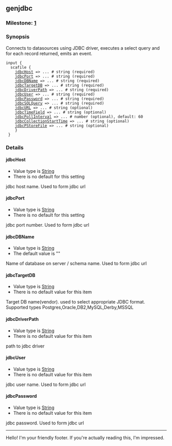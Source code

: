 <html>
<head>
<meta charset="UTF-8">
<title>Input genjdbc</title>
<link rel="stylesheet" href="http://logstash.net/style.css">
</head>
<body>
<div class="container">

<div id="content_right">
<!--main content goes here, yo!-->

<h2>genjdbc</h2>
<h3>Milestone: <a href="http://logstash.net/docs/1.4.2/plugin-milestones">1</a></h3>
<h3> Synopsis </h3>
Connects to datasources using JDBC driver, executes a select query and for each record returned, emits an event.  
<p>
<pre><code>input {
  scafile {
    <a href="#jdbcHost">jdbcHost</a> => ... # string (required)
    <a href="#jdbcPort">jdbcPort</a> => ... # string (required)
    <a href="#jdbcDBName">jdbcDBName</a> => ... # string (required)
    <a href="#jdbcTargetDB">jdbcTargetDB</a> => ... # string (required)
    <a href="#jdbcDriverPath">jdbcDriverPath</a> => ... # string (required)
    <a href="#jdbcUser">jdbcUser</a> => ... # string (required)
    <a href="#jdbcPassword">jdbcPassword</a> => ... # string (required)
    <a href="#jdbcSQLQuery">jdbcSQLQuery</a> => ... # string (required)
    <a href="#jdbcURL">jdbcURL</a> => ... # string (optional)
    <a href="#jdbcTimeField">jdbcTimeField</a> => ... # string (optional)
    <a href="#jdbcPollInterval">jdbcPollInterval</a> => ... # number (optional), default: 60
    <a href="#jdbcCollectionStartTime">jdbcCollectionStartTime</a> => ... # string (optional)
    <a href="#jdbcPStoreFile">jdbcPStoreFile</a> => ... # string (optional)
    }
 }
</code></pre>
<h3> Details </h3>
<p>
</code>
</p>
</p>
<h4>
<a name="jdbcHost">jdbcHost</a>
</h4>
<ul>
<li> Value type is <a href="http://logstash.net/docs/1.4.2/configuration#string">String</a> </li>
<li> There is no default for this setting </li>
</ul>
<p>jdbc host name. Used to form jdbc url</p>
<h4>
<a name="jdbcPort">jdbcPort</a>
</h4>
<ul>
<li> Value type is <a href="http://logstash.net/docs/1.4.2/configuration#string">String</a> </li>
<li> There is no default for this setting </li>
</ul>
<p>
jdbc port number. Used to form jdbc url
</p>
<h4><a name="jdbcDBName">jdbcDBName</a></h4>
<ul>
<li> Value type is <a href="http://logstash.net/docs/1.4.2/configuration#string">String</a> </li>
<li> The default value is "" </li>
</ul>
<p>
Name of database on server / schema name. Used to form jdbc url
</p>
<h4><a name="jdbcTargetDB">jdbcTargetDB</a></h4>
<ul>
<li> Value type is <a href="http://logstash.net/docs/1.4.2/configuration#string">String</a> </li>
<li>  There is no default value for this item</li>
</ul>
<p>
Target DB name(vendor). used to select appropriate JDBC format.
Supported types Postgres,Oracle,DB2,MySQL,Derby,MSSQL
</p>
<h4><a name="jdbcDriverPath">jdbcDriverPath</a></h4>
<ul>
<li> Value type is <a href="http://logstash.net/docs/1.4.2/configuration#string">String</a> </li>
<li> There is no default value for this item </li>
</ul>
<p>
path to jdbc driver
</p>
<h4><a name="jdbcUser">jdbcUser</a></h4>
<ul>
<li> Value type is <a href="http://logstash.net/docs/1.4.2/configuration#string">String</a> </li>
<li> There is no default value for this item </li>
</ul>
<p>
jdbc user name.  Used to form jdbc url
</p>
<h4><a name="jdbcPassword">jdbcPassword</a></h4>
<ul>
<li> Value type is <a href="http://logstash.net/docs/1.4.2/configuration#string">String</a> </li>
<li> There is no default value for this item </li>
</ul>
<p>
jdbc password.  Used to form jdbc url
</p>
<hr>
</div>
<div class="clear">
</div>
</div>
</div>
<!--closes main container div-->
<div class="clear">
</div>
<div class="footer">
<p>
Hello! I'm your friendly footer. If you're actually reading this, I'm impressed.
</p>
</div>
<noscript>
<div style="display:inline;">
<img height="1" width="1" style="border-style:none;" alt="" src="//googleads.g.doubleclick.net/pagead/viewthroughconversion/985891458/?value=0&amp;guid=ON&amp;script=0"/>
</div>
</noscript>
<script src="/js/patch.js?1.4.2"></script>
</body>
</html>

